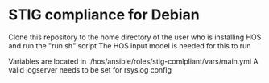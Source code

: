 # STIG compliance for Debian

Clone this repository to the home directory of the user who is installing HOS and run the "run.sh" script
The HOS input model is needed for this to run

Variables are located in ./hos/ansible/roles/stig-comlpliant/vars/main.yml
A valid logserver needs to be set for rsyslog config

